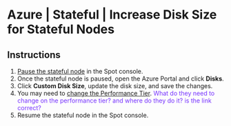 <meta name="robots" content="noindex">

# Azure | Stateful | Increase Disk Size for Stateful Nodes

## Instructions

1. [Pause the stateful node](https://docs.spot.io/managed-instance/features/managed-instance-actions?id=pause) in the Spot console.
2. Once the stateful node is paused, open the Azure Portal and click **Disks**.
3. Click **Custom Disk Size**, update the disk size, and save the changes.
4. You may need to [change the Performance Tier](https://learn.microsoft.com/en-us/azure/virtual-machines/disks-performance-tiers-portal). <font color="#7632FE">What do they need to change on the performance tier? and where do they do it? is the link correct?</font>
5. Resume the stateful node in the Spot console.
